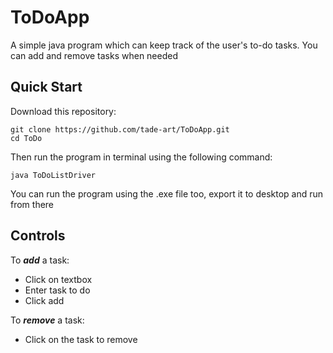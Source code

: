 # ToDoApp
A simple java program which can keep track of the user's to-do tasks. You can add and remove tasks when needed

## Quick Start
Download this repository:
```
git clone https://github.com/tade-art/ToDoApp.git
cd ToDo
```
Then run the program in terminal using the following command:
```
java ToDoListDriver
```
You can run the program using the .exe file too, export it to desktop and run from there

## Controls
To ***add*** a task:
+ Click on textbox
+ Enter task to do
+ Click add

To ***remove*** a task:
+ Click on the task to remove
